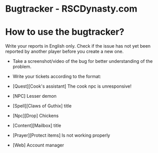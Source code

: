 # Bugtracker - RSCDynasty.com

# How to use the bugtracker?

Write your reports in English only. Check if the issue has not yet been reported by another player before you create a new one.

* Take a screenshot/video of the bug for better understanding of the problem.
* Write your tickets according to the format:

* [Quest][Cook's assistant] The cook npc is unresponsive!
* [NPC] Lesser demon
* [Spell][Claws of Guthix] title
* [Npc][Drop] Chickens
* [Content][Mailbox] title
* [Prayer][Protect items] Is not working properly
* [Web] Account manager
